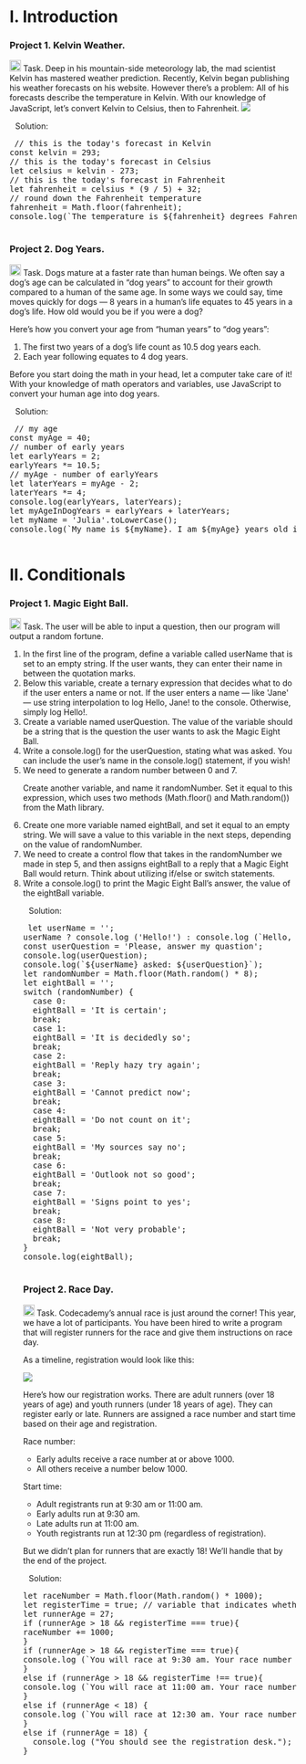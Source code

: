 <div align=left>
  <h1>I. Introduction</h1>
  </div>
 <div align=left>
  <h3>Project 1. Kelvin Weather.</h3>
  <p>
    <img src="https://cdn-icons-png.flaticon.com/512/3524/3524335.png" width=20 heigh=20>
    Task. Deep in his mountain-side meteorology lab, the mad scientist Kelvin has mastered weather prediction.
Recently, Kelvin began publishing his weather forecasts on his website. However there’s a problem: All of his forecasts describe the temperature in Kelvin.
With our knowledge of JavaScript, let’s convert Kelvin to Celsius, then to Fahrenheit.
<img src="https://content.codecademy.com/projects/introduction-to-javascript/learn-javascript-introduction/kelvin-weather/Kelvin%20Thermometers.svg">  
 <p>
   <img src="https://cdn-icons-png.flaticon.com/128/556/556690.png" width=10 heigh=10>Solution:</p> 
  <div class="highlight highlight-source-sql notranslate position-relative overflow-auto" dir=auto>
    <pre>
 // this is the today's forecast in Kelvin
const kelvin = 293;
// this is the today's forecast in Celsius
let celsius = kelvin - 273;
// this is the today's forecast in Fahrenheit
let fahrenheit = celsius * (9 / 5) + 32;
// round down the Fahrenheit temperature
fahrenheit = Math.floor(fahrenheit);
console.log(`The temperature is ${fahrenheit} degrees Fahrenheit.`);
    </pre>
  </div>

  <div align=left>
  <h3>Project 2. Dog Years.</h3>
  <p>
    <img src="https://cdn-icons-png.flaticon.com/512/3524/3524335.png" width=20 heigh=20>
    Task. Dogs mature at a faster rate than human beings. We often say a dog’s age can be calculated in “dog years” to account for their growth compared to a human of the same age. In some ways we could say, time moves quickly for dogs — 8 years in a human’s life equates to 45 years in a dog’s life. How old would you be if you were a dog?
    <p>Here’s how you convert your age from “human years” to “dog years”:</p>
<ol>
  <li>The first two years of a dog’s life count as 10.5 dog years each.</li>
  <li>Each year following equates to 4 dog years.</li>
    </ol>
<p>Before you start doing the math in your head, let a computer take care of it! With your knowledge of math operators and variables, use JavaScript to convert your human age into dog years.</p>
   <img src="https://cdn-icons-png.flaticon.com/128/556/556690.png" width=10 heigh=10>Solution:</p> 
  <div class="highlight highlight-source-sql notranslate position-relative overflow-auto" dir=auto>
    <pre>
 // my age
const myAge = 40;
// number of early years
let earlyYears = 2;
earlyYears *= 10.5;
// myAge - number of earlyYears
let laterYears = myAge - 2;
laterYears *= 4;
console.log(earlyYears, laterYears);
let myAgeInDogYears = earlyYears + laterYears;
let myName = 'Julia'.toLowerCase();
console.log(`My name is ${myName}. I am ${myAge} years old in human years which is ${myAgeInDogYears} years old in dog years.`);
    </pre>
  </div>
  
  <div align=left>
  <h1>II. Conditionals</h1>
  </div>
 <div align=left>
  <h3>Project 1. Magic Eight Ball.</h3>
  <p>
    <img src="https://cdn-icons-png.flaticon.com/512/3524/3524335.png" width=20 heigh=20>
    Task. The user will be able to input a question, then our program will output a random fortune.
    <ol>
      <li>In the first line of the program, define a variable called userName that is set to an empty string. If the user wants, they can enter their name in between the quotation marks.</li>
      <li>Below this variable, create a ternary expression that decides what to do if the user enters a name or not. If the user enters a name — like 'Jane' — use string interpolation to log Hello, Jane! to the console. Otherwise, simply log Hello!.</li>
      <li>Create a variable named userQuestion. The value of the variable should be a string that is the question the user wants to ask the Magic Eight Ball.</li>
      <li>Write a console.log() for the userQuestion, stating what was asked. You can include the user’s name in the console.log() statement, if you wish!</li>
      <li>We need to generate a random number between 0 and 7.

Create another variable, and name it randomNumber. Set it equal to this expression, which uses two methods (Math.floor() and Math.random()) from the Math library.</li>
      <li>Create one more variable named eightBall, and set it equal to an empty string. We will save a value to this variable in the next steps, depending on the value of randomNumber.</li>
      <li>We need to create a control flow that takes in the randomNumber we made in step 5, and then assigns eightBall to a reply that a Magic Eight Ball would return. Think about utilizing if/else or switch statements.</li>
      <li>
Write a console.log() to print the Magic Eight Ball’s answer, the value of the eightBall variable.</li>
 <p>
   <img src="https://cdn-icons-png.flaticon.com/128/556/556690.png" width=10 heigh=10>Solution:</p> 
  <div class="highlight highlight-source-sql notranslate position-relative overflow-auto" dir=auto>
    <pre>
 let userName = '';
userName ? console.log ('Hello!') : console.log (`Hello, ${userName}!`);
const userQuestion = 'Please, answer my quastion';
console.log(userQuestion);
console.log(`${userName} asked: ${userQuestion}`);
let randomNumber = Math.floor(Math.random() * 8);
let eightBall = '';
switch (randomNumber) {
  case 0:
  eightBall = 'It is certain';
  break;
  case 1:
  eightBall = 'It is decidedly so';
  break;
  case 2:
  eightBall = 'Reply hazy try again';
  break;
  case 3:
  eightBall = 'Cannot predict now';
  break;
  case 4:
  eightBall = 'Do not count on it';
  break;
  case 5:
  eightBall = 'My sources say no';
  break;
  case 6:
  eightBall = 'Outlook not so good';
  break;
  case 7:
  eightBall = 'Signs point to yes';
  break;
  case 8:
  eightBall = 'Not very probable';
  break;
}
console.log(eightBall);
    </pre>
  </div>
      <div align=left>
        <h3>Project 2. Race Day.</h3>
    <img src="https://cdn-icons-png.flaticon.com/512/3524/3524335.png" width=20 heigh=20>
    Task. Codecademy’s annual race is just around the corner! This year, we have a lot of participants. You have been hired to write a program that will register runners for the race and give them instructions on race day.
      <p>As a timeline, registration would look like this:</p>
      <img src="https://content.codecademy.com/projects/introduction-to-javascript/learn-javascript-control-flow/race-day/raceday-timeline.svg">
     <p>Here’s how our registration works. There are adult runners (over 18 years of age) and youth runners (under 18 years of age). They can register early or late. Runners are assigned a race number and start time based on their age and registration.</p>
      <p>Race number:</p>
      <ul>
        <li>Early adults receive a race number at or above 1000.</li>
        <li>All others receive a number below 1000.</li>
      </ul>
      <p>Start time:</p>
      <ul>
        <li>Adult registrants run at 9:30 am or 11:00 am.</li>
        <li>Early adults run at 9:30 am.</li>
        <li>Late adults run at 11:00 am.</li>
        <li>Youth registrants run at 12:30 pm (regardless of registration).</li>
        </ul>
<p>But we didn’t plan for runners that are exactly 18! We’ll handle that by the end of the project.</p>
   <img src="https://cdn-icons-png.flaticon.com/128/556/556690.png" width=10 heigh=10>Solution:</p> 
  <div class="highlight highlight-source-sql notranslate position-relative overflow-auto" dir=auto>
    <pre>
let raceNumber = Math.floor(Math.random() * 1000);
let registerTime = true; // variable that indicates whether a runner registered early or not. Early - true, later - false.
let runnerAge = 27;
if (runnerAge > 18 && registerTime === true){
raceNumber += 1000;
}
if (runnerAge > 18 && registerTime === true){
console.log (`You will race at 9:30 am. Your race number ${raceNumber}`);
}
else if (runnerAge > 18 && registerTime !== true){
console.log (`You will race at 11:00 am. Your race number ${raceNumber}`);
}
else if (runnerAge < 18) {
console.log (`You will race at 12:30 am. Your race number ${raceNumber}`);
}
else if (runnerAge = 18) {
  console.log ("You should see the registration desk.");
}
    </pre>
      </div>
